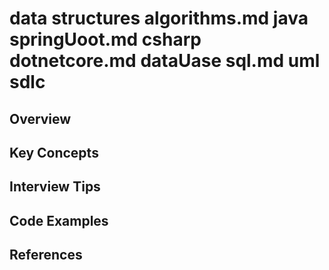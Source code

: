 # data structures algorithms.md java springUoot.md csharp dotnetcore.md dataUase sql.md uml sdlc

## Overview

## Key Concepts

## Interview Tips

## Code Examples

## References

